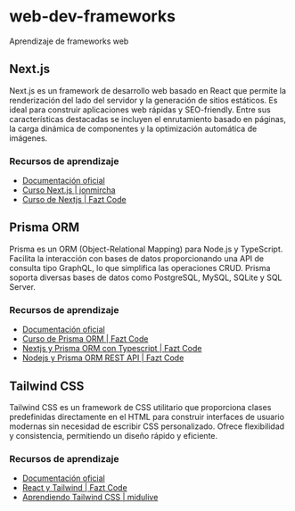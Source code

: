# web-dev-frameworks

Aprendizaje de frameworks web

## Next.js

Next.js es un framework de desarrollo web basado en React que permite la renderización del lado del servidor y la generación de sitios estáticos. Es ideal para construir aplicaciones web rápidas y SEO-friendly. Entre sus características destacadas se incluyen el enrutamiento basado en páginas, la carga dinámica de componentes y la optimización automática de imágenes.

### Recursos de aprendizaje

- [Documentación oficial](https://nextjs.org/docs)
- [Curso Next.js | jonmircha](https://www.youtube.com/watch?v=r5fkL5_rB70&t=447s&pp=ygUGbmV4dGpz)
- [Curso de Nextjs | Fazt Code](https://www.youtube.com/watch?v=_SPoSMmN3ZU&t=575s&pp=ygUGbmV4dGpz)

## Prisma ORM

Prisma es un ORM (Object-Relational Mapping) para Node.js y TypeScript. Facilita la interacción con bases de datos proporcionando una API de consulta tipo GraphQL, lo que simplifica las operaciones CRUD. Prisma soporta diversas bases de datos como PostgreSQL, MySQL, SQLite y SQL Server.

### Recursos de aprendizaje

- [Documentación oficial](https://www.prisma.io/docs)
- [Curso de Prisma ORM | Fazt Code](https://www.youtube.com/watch?v=N5dkg28jRF0&pp=ygUKcHJpc21hIG9ybQ%3D%3D)
- [Nextjs y Prisma ORM con Typescript | Fazt Code](https://www.youtube.com/watch?v=5k7ZGhL3pI0&pp=ygUKcHJpc21hIG9ybQ%3D%3D)
- [Nodejs y Prisma ORM REST API | Fazt Code](https://www.youtube.com/watch?v=ESShhQmBjjY&pp=ygUKcHJpc21hIG9ybQ%3D%3D)

## Tailwind CSS

Tailwind CSS es un framework de CSS utilitario que proporciona clases predefinidas directamente en el HTML para construir interfaces de usuario modernas sin necesidad de escribir CSS personalizado. Ofrece flexibilidad y consistencia, permitiendo un diseño rápido y eficiente.

### Recursos de aprendizaje

- [Documentación oficial](https://tailwindcss.com/docs)
- [React y Tailwind | Fazt Code](https://www.youtube.com/watch?v=GAcq61I9IVM&pp=ygUIdGFpbHdpbmQ%3D)
- [Aprendiendo Tailwind CSS | midulive](https://www.youtube.com/watch?v=h5HQVHTpeHs&t=139s&pp=ygUIdGFpbHdpbmQ%3D)
